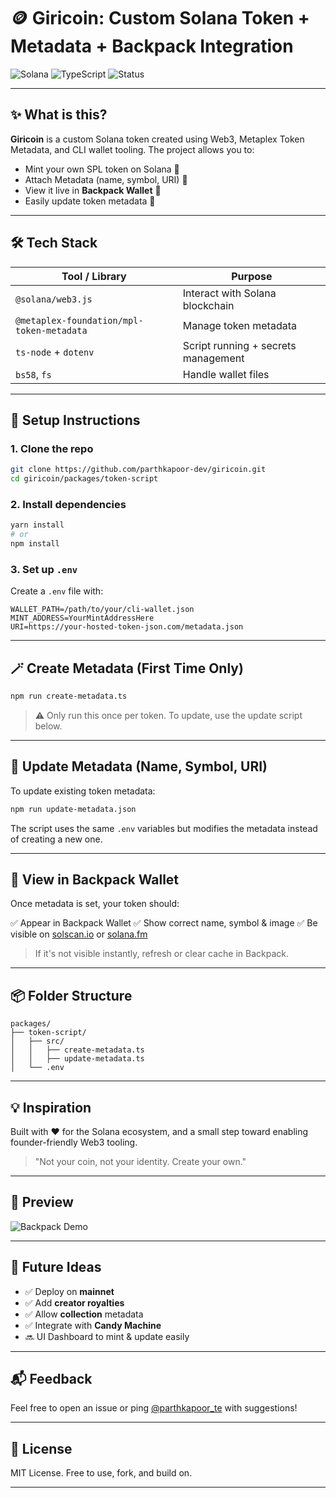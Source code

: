 # 🪙 Giricoin: Custom Solana Token + Metadata + Backpack Integration

![Solana](https://img.shields.io/badge/Solana-Token-blueviolet?logo=solana)
![TypeScript](https://img.shields.io/badge/TypeScript-Code-blue?logo=typescript)
![Status](https://img.shields.io/badge/Live-Devnet-brightgreen?logo=solana)

---

## ✨ What is this?

**Giricoin** is a custom Solana token created using Web3, Metaplex Token Metadata, and CLI wallet tooling. The project allows you to:

- Mint your own SPL token on Solana 🚀
- Attach Metadata (name, symbol, URI) 🎨
- View it live in **Backpack Wallet** 🦊
- Easily update token metadata 💫

---

## 🛠️ Tech Stack

| Tool / Library                      | Purpose                              |
|-----------------------------------|--------------------------------------|
| `@solana/web3.js`                 | Interact with Solana blockchain      |
| `@metaplex-foundation/mpl-token-metadata` | Manage token metadata            |
| `ts-node` + `dotenv`              | Script running + secrets management  |
| `bs58`, `fs`                      | Handle wallet files                  |

---

## 🚧 Setup Instructions

### 1. Clone the repo
```bash
git clone https://github.com/parthkapoor-dev/giricoin.git
cd giricoin/packages/token-script
```

### 2. Install dependencies
```bash
yarn install
# or
npm install
```

### 3. Set up `.env`
Create a `.env` file with:
```dotenv
WALLET_PATH=/path/to/your/cli-wallet.json
MINT_ADDRESS=YourMintAddressHere
URI=https://your-hosted-token-json.com/metadata.json
```

---

## 🪄 Create Metadata (First Time Only)

```bash
npm run create-metadata.ts
```

> ⚠️ Only run this once per token. To update, use the update script below.

---

## 🔁 Update Metadata (Name, Symbol, URI)

To update existing token metadata:

```bash
npm run update-metadata.json
```

The script uses the same `.env` variables but modifies the metadata instead of creating a new one.

---

## 👀 View in Backpack Wallet

Once metadata is set, your token should:

✅ Appear in Backpack Wallet
✅ Show correct name, symbol & image
✅ Be visible on [solscan.io](https://solscan.io/) or [solana.fm](https://solana.fm/)

> If it's not visible instantly, refresh or clear cache in Backpack.

---

## 📦 Folder Structure
```
packages/
├── token-script/
│   ├── src/
│   │   ├── create-metadata.ts
│   │   ├── update-metadata.ts
│   └── .env
```

---

## 💡 Inspiration

Built with ❤️ for the Solana ecosystem, and a small step toward enabling founder-friendly Web3 tooling.

> "Not your coin, not your identity. Create your own."

---

## 📸 Preview

![Backpack Demo](https://media4.giphy.com/media/v1.Y2lkPTc5MGI3NjExcmw4aWVnNTYzbXJvNm16bDlsOTJrand4aHdnZHdqbzBmbzM4ZnRwZCZlcD12MV9pbnRlcm5hbF9naWZfYnlfaWQmY3Q9Zw/QDK1pCI43lGhO/giphy.gif)

---

## 🧪 Future Ideas

- ✅ Deploy on **mainnet**
- ✅ Add **creator royalties**
- ✅ Allow **collection** metadata
- ✅ Integrate with **Candy Machine**
- 🔜 UI Dashboard to mint & update easily

---

## 📬 Feedback

Feel free to open an issue or ping [@parthkapoor_te](https://twitter.com/parthkapoor_te) with suggestions!

---

## 🔐 License

MIT License. Free to use, fork, and build on.

---
